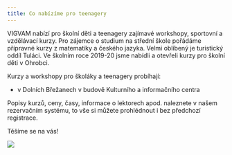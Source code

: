 ```yaml
---
title: Co nabízíme pro teenagery
---
```

VIGVAM nabízí pro školní děti a teenagery zajímavé workshopy, sportovní a vzdělávací kurzy. Pro zájemce o studium na střední škole pořádáme přípravné kurzy z matematiky a českého jazyka. Velmi oblíbený je turistický oddíl Tuláci. Ve školním roce 2019-20 jsme  nabídli a otevřeli kurzy pro školní děti v Ohrobci.

Kurzy a workshopy pro školáky a teenagery probíhají:

* v Dolních Břežanech v budově Kulturního a  informačního centra

Popisy kurzů, ceny, časy, informace o lektorech apod. naleznete v našem rezervačním systému, to vše si můžete prohlédnout i bez předchozí registrace.

Těšíme se na vás!

![](/images/uploads/2019_2020_vigvam_nabizi_a_pripravuje.jpg)